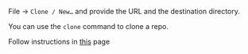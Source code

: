 File &rarr; `Clone / New…` and provide the URL and the destination directory.

You can use the `clone` command to clone a repo.

Follow instructions in [this](https://help.github.com/articles/cloning-a-repository/) page 
